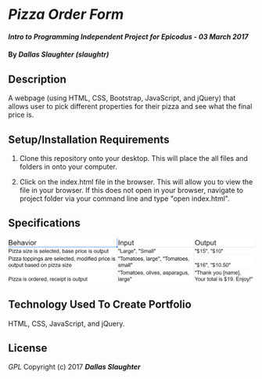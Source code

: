 # _Pizza Order Form_

#### _Intro to Programming Independent Project for Epicodus - 03 March 2017_

#### By _**Dallas Slaughter (slaughtr)**_

## Description
A webpage (using HTML, CSS, Bootstrap, JavaScript, and jQuery) that allows user to pick different properties for their pizza and see what the final price is.

## Setup/Installation Requirements
1. Clone this repository onto your desktop. This will place the all files and folders in onto your computer.

2. Click on the index.html file in the browser. This will allow you to view the file in your browser. If this does not open in your browser, navigate to project folder via your command line and type "open index.html".

## Specifications
![Alt text](img/bdd.png)

## Technology Used To Create Portfolio
HTML, CSS, JavaScript, and jQuery.

## License
*GPL*
Copyright (c) 2017 **_Dallas Slaughter_**
